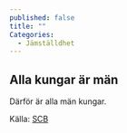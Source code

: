 ```yaml
---
published: false
title: ""
Categories: 
  - Jämställdhet
---
```


## Alla kungar är män

Därför är alla män kungar.

Källa: [SCB](http://www.oecd-ilibrary.org/social-issues-migration-health/the-causes-of-growing-inequalities-in-oecd-countries_9789264119536-en "Go-o-gla-kex-chokla")